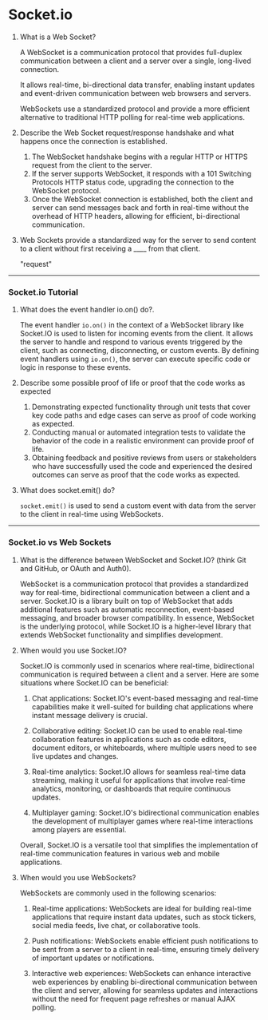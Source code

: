 # Socket.io
1. What is a Web Socket?

     A WebSocket is a communication protocol that provides full-duplex communication between a client and a server over a single, long-lived connection.

    It allows real-time, bi-directional data transfer, enabling instant updates and event-driven communication between web browsers and servers.

    WebSockets use a standardized protocol and provide a more efficient alternative to traditional HTTP polling for real-time web applications.

2. Describe the Web Socket request/response handshake and what happens once the connection is established.
    1. The WebSocket handshake begins with a regular HTTP or HTTPS request from the client to the server.
    2. If the server supports WebSocket, it responds with a 101 Switching Protocols HTTP status code, upgrading the connection to the WebSocket protocol.
    3. Once the WebSocket connection is established, both the client and server can send messages back and forth in real-time without the overhead of HTTP headers, allowing for efficient, bi-directional communication.

3. Web Sockets provide a standardized way for the server to send content to a client without first receiving a ____ from that client.

    "request"
---
### Socket.io Tutorial
1. What does the event handler io.on() do?.

    The event handler `io.on()` in the context of a WebSocket library like Socket.IO is used to listen for incoming events from the client.
    It allows the server to handle and respond to various events triggered by the client, such as connecting, disconnecting, or custom events.
    By defining event handlers using `io.on()`, the server can execute specific code or logic in response to these events.

2. Describe some possible proof of life or proof that the code works as expected
    1. Demonstrating expected functionality through unit tests that cover key code paths and edge cases can serve as proof of code working as expected.
    2. Conducting manual or automated integration tests to validate the behavior of the code in a realistic environment can provide proof of life.
    3. Obtaining feedback and positive reviews from users or stakeholders who have successfully used the code and experienced the desired outcomes can serve as proof that the code works as expected.

3. What does socket.emit() do?

    `socket.emit()` is used to send a custom event with data from the server to the client in real-time using WebSockets.
---
### Socket.io vs Web Sockets
1. What is the difference between WebSocket and Socket.IO? (think Git and GitHub, or OAuth and Auth0).

    WebSocket is a communication protocol that provides a standardized way for real-time, bidirectional communication between a client and a server.
    Socket.IO is a library built on top of WebSocket that adds additional features such as automatic reconnection, event-based messaging, and broader browser compatibility.
    In essence, WebSocket is the underlying protocol, while Socket.IO is a higher-level library that extends WebSocket functionality and simplifies development.

2. When would you use Socket.IO?

    Socket.IO is commonly used in scenarios where real-time, bidirectional communication is required between a client and a server. Here are some situations where Socket.IO can be beneficial:

    1. Chat applications: Socket.IO's event-based messaging and real-time capabilities make it well-suited for building chat applications where instant message delivery is crucial.

    2. Collaborative editing: Socket.IO can be used to enable real-time collaboration features in applications such as code editors, document editors, or whiteboards, where multiple users need to see live updates and changes.

    3. Real-time analytics: Socket.IO allows for seamless real-time data streaming, making it useful for applications that involve real-time analytics, monitoring, or dashboards that require continuous updates.

    4. Multiplayer gaming: Socket.IO's bidirectional communication enables the development of multiplayer games where real-time interactions among players are essential.

    Overall, Socket.IO is a versatile tool that simplifies the implementation of real-time communication features in various web and mobile applications.

3. When would you use WebSockets?

    WebSockets are commonly used in the following scenarios:

    1. Real-time applications: WebSockets are ideal for building real-time applications that require instant data updates, such as stock tickers, social media feeds, live chat, or collaborative tools.

    2. Push notifications: WebSockets enable efficient push notifications to be sent from a server to a client in real-time, ensuring timely delivery of important updates or notifications.

    3. Interactive web experiences: WebSockets can enhance interactive web experiences by enabling bi-directional communication between the client and server, allowing for seamless updates and interactions without the need for frequent page refreshes or manual AJAX polling.



